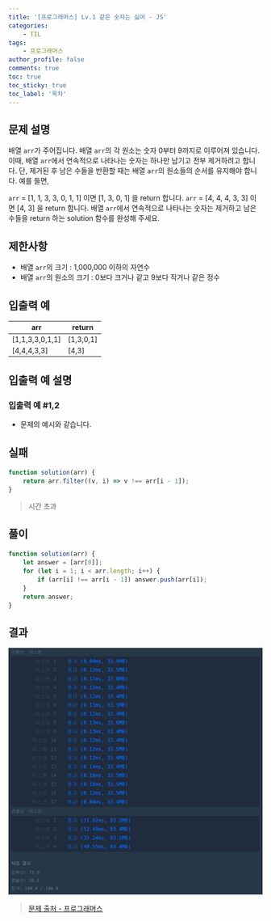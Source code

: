 ```yaml
---
title: '[프로그래머스] Lv.1 같은 숫자는 싫어 - JS'
categories:
    - TIL
tags:
    - 프로그래머스
author_profile: false
comments: true
toc: true
toc_sticky: true
toc_label: '목차'
---
```


## 문제 설명

배열 `arr`가 주어집니다. 배열 `arr`의 각 원소는 숫자 0부터 9까지로 이루어져 있습니다. 이때, 배열 `arr`에서 연속적으로 나타나는 숫자는 하나만 남기고 전부 제거하려고 합니다. 단, 제거된 후 남은 수들을 반환할 때는 배열 `arr`의 원소들의 순서를 유지해야 합니다. 예를 들면,

`arr` = [1, 1, 3, 3, 0, 1, 1] 이면 [1, 3, 0, 1] 을 return 합니다.
`arr` = [4, 4, 4, 3, 3] 이면 [4, 3] 을 return 합니다.
배열 `arr`에서 연속적으로 나타나는 숫자는 제거하고 남은 수들을 return 하는 solution 함수를 완성해 주세요.

## 제한사항

-   배열 `arr`의 크기 : 1,000,000 이하의 자연수
-   배열 `arr`의 원소의 크기 : 0보다 크거나 같고 9보다 작거나 같은 정수

## 입출력 예

| arr             | return    |
| --------------- | --------- |
| [1,1,3,3,0,1,1] | [1,3,0,1] |
| [4,4,4,3,3]     | [4,3]     |

## 입출력 예 설명

### 입출력 예 #1,2

-   문제의 예시와 같습니다.

## 실패

```javascript
function solution(arr) {
    return arr.filter((v, i) => v !== arr[i - 1]);
}
```

> 시간 초과

## 풀이

```javascript
function solution(arr) {
    let answer = [arr[0]];
    for (let i = 1; i < arr.length; i++) {
        if (arr[i] !== arr[i - 1]) answer.push(arr[i]);
    }
    return answer;
}
```

## 결과

![result](/assets/images/2023/08/25/algorithm-33-result.png)

> [문제 출처 - 프로그래머스](https://school.programmers.co.kr/learn/courses/30/lessons/12906?language=javascript)

